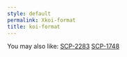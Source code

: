 ```yaml
---
style: default
permalink: Xkoi-format
title: koi-format
---
```

You may also like:
[SCP-2283](http://scp-wiki.net/scp-2283)
[SCP-1748](http://scp-wiki.net/scp-1748)